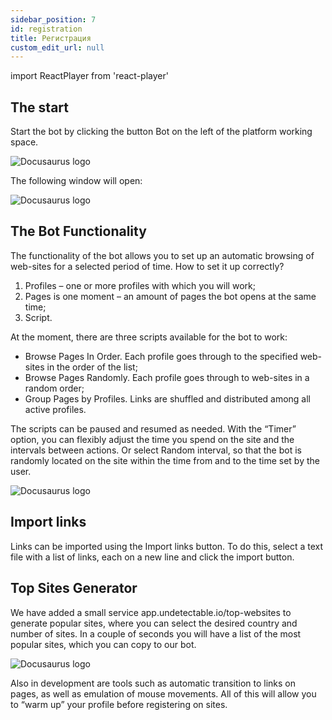 ```yaml
---
sidebar_position: 7
id: registration
title: Регистрация
custom_edit_url: null
---
```

import ReactPlayer from 'react-player'

## The start

Start the bot by clicking the button Bot on the left of the platform working space.

![Docusaurus logo](/img/eng/sw/bot-1.png)

The following window will open:

![Docusaurus logo](/img/eng/sw/bot-2.png)

## The Bot Functionality

The functionality of the bot allows you to set up an automatic browsing of web-sites for a selected period of time. How to set it up correctly?

1. Profiles – one or more profiles with which you will work;
2. Pages is one moment – an amount of pages the bot opens at the same time;
3. Script.

At the moment, there are three scripts available for the bot to work:

- Browse Pages In Order. Each profile goes through to the specified web-sites in the order of the list;
- Browse Pages Randomly. Each profile goes through to web-sites in a random order;
- Group Pages by Profiles. Links are shuffled and distributed among all active profiles.

The scripts can be paused and resumed as needed. With the “Timer” option, you can flexibly adjust the time you spend on the site and the intervals between actions. Or select Random interval, so that the bot is randomly located on the site within the time from and to the time set by the user.

![Docusaurus logo](/img/eng/sw/bot-3.png)

## Import links

Links can be imported using the Import links button. To do this, select a text file with a list of links, each on a new line and click the import button.

<!-- ![Docusaurus logo](/img/docusaurus.png) -->

## Top Sites Generator

We have added a small service app.undetectable.io/top-websites to generate popular sites, where you can select the desired country and number of sites. In a couple of seconds you will have a list of the most popular sites, which you can copy to our bot.

![Docusaurus logo](/img/eng/web/site-generator.png)

Also in development are tools such as automatic transition to links on pages, as well as emulation of mouse movements. All of this will allow you to “warm up” your profile before registering on sites.